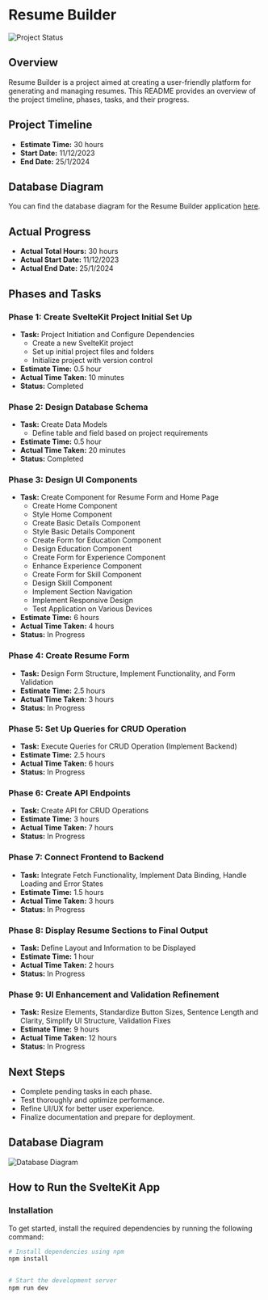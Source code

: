 # Resume Builder

![Project Status](https://img.shields.io/badge/Status-In%20Progress-yellow)

## Overview
Resume Builder is a project aimed at creating a user-friendly platform for generating and managing resumes. This README provides an overview of the project timeline, phases, tasks, and their progress.

## Project Timeline
- **Estimate Time:** 30 hours
- **Start Date:** 11/12/2023
- **End Date:** 25/1/2024

## Database Diagram
You can find the database diagram for the Resume Builder application [here](https://dbdiagram.io/d/Resume-Builder-Application-6571646b56d8064ca08e27ac).

## Actual Progress
- **Actual Total Hours:** 30 hours
- **Actual Start Date:** 11/12/2023
- **Actual End Date:** 25/1/2024

## Phases and Tasks
### Phase 1: Create SvelteKit Project Initial Set Up
- **Task:** Project Initiation and Configure Dependencies
  - Create a new SvelteKit project
  - Set up initial project files and folders
  - Initialize project with version control
- **Estimate Time:** 0.5 hour
- **Actual Time Taken:** 10 minutes
- **Status:** Completed

### Phase 2: Design Database Schema
- **Task:** Create Data Models
  - Define table and field based on project requirements
- **Estimate Time:** 0.5 hour
- **Actual Time Taken:** 20 minutes
- **Status:** Completed

### Phase 3: Design UI Components
- **Task:** Create Component for Resume Form and Home Page
  - Create Home Component
  - Style Home Component
  - Create Basic Details Component
  - Style Basic Details Component
  - Create Form for Education Component
  - Design Education Component
  - Create Form for Experience Component
  - Enhance Experience Component
  - Create Form for Skill Component
  - Design Skill Component
  - Implement Section Navigation
  - Implement Responsive Design
  - Test Application on Various Devices
- **Estimate Time:** 6 hours
- **Actual Time Taken:** 4 hours
- **Status:** In Progress

### Phase 4: Create Resume Form
- **Task:** Design Form Structure, Implement Functionality, and Form Validation
- **Estimate Time:** 2.5 hours
- **Actual Time Taken:** 3 hours
- **Status:** In Progress

### Phase 5: Set Up Queries for CRUD Operation
- **Task:** Execute Queries for CRUD Operation (Implement Backend)
- **Estimate Time:** 2.5 hours
- **Actual Time Taken:** 6 hours
- **Status:** In Progress

### Phase 6: Create API Endpoints
- **Task:** Create API for CRUD Operations
- **Estimate Time:** 3 hours
- **Actual Time Taken:** 7 hours
- **Status:** In Progress

### Phase 7: Connect Frontend to Backend
- **Task:** Integrate Fetch Functionality, Implement Data Binding, Handle Loading and Error States
- **Estimate Time:** 1.5 hours
- **Actual Time Taken:** 3 hours
- **Status:** In Progress

### Phase 8: Display Resume Sections to Final Output
- **Task:** Define Layout and Information to be Displayed
- **Estimate Time:** 1 hour
- **Actual Time Taken:** 2 hours
- **Status:** In Progress

### Phase 9: UI Enhancement and Validation Refinement
- **Task:** Resize Elements, Standardize Button Sizes, Sentence Length and Clarity, Simplify UI Structure, Validation Fixes
- **Estimate Time:** 9 hours
- **Actual Time Taken:** 12 hours
- **Status:** In Progress

## Next Steps
- Complete pending tasks in each phase.
- Test thoroughly and optimize performance.
- Refine UI/UX for better user experience.
- Finalize documentation and prepare for deployment.

## Database Diagram
![Database Diagram](https://dbdiagram.io/d/Resume-Builder-Application-6571646b56d8064ca08e27ac)



## How to Run the SvelteKit App

### Installation

To get started, install the required dependencies by running the following command:

```bash
# Install dependencies using npm
npm install


# Start the development server
npm run dev